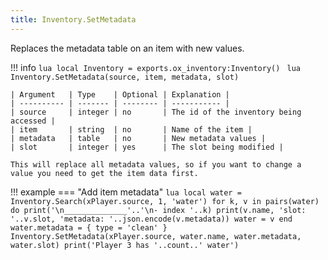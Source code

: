```yaml
---
title: Inventory.SetMetadata
---
```

Replaces the metadata table on an item with new values.

!!! info
	```lua
	local Inventory = exports.ox_inventory:Inventory()
	```
	```lua
	Inventory.SetMetadata(source, item, metadata, slot)
	```

	| Argument   | Type    | Optional | Explanation |
	| ---------- | ------- | -------- | ----------- |
	| source     | integer | no       | The id of the inventory being accessed |
	| item       | string  | no       | Name of the item |
	| metadata   | table   | no       | New metadata values |
	| slot       | integer | yes      | The slot being modified |
	
	This will replace all metadata values, so if you want to change a value you need to get the item data first.


!!! example
	=== "Add item metadata"
		```lua
		local water = Inventory.Search(xPlayer.source, 1, 'water')
		for k, v in pairs(water) do
			print('\n______________'..'\n- index '..k)
			print(v.name, 'slot: '..v.slot, 'metadata: '..json.encode(v.metadata))
			water = v
		end
		water.metadata = {
			type = 'clean'
		}
		Inventory.SetMetadata(xPlayer.source, water.name, water.metadata, water.slot)
		print('Player 3 has '..count..' water')
		```
